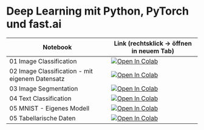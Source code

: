 # Deep Learning mit Python, PyTorch und fast.ai


| Notebook  |  Link (rechtsklick -> öffnen in neuem Tab)  |
|---|----|
| 01 Image Classification  | [![Open In Colab](https://colab.research.google.com/assets/colab-badge.svg)](https://colab.research.google.com/github/floleuerer/ml-tutorials/blob/main/01_fastai_pets.ipynb)  |
| 02 Image Classification - mit eigenem Datensatz | [![Open In Colab](https://colab.research.google.com/assets/colab-badge.svg)](https://colab.research.google.com/github/floleuerer/ml-tutorials/blob/main/02_fastai_imgscraper.ipynb) |
| 03 Image Segmentation | [![Open In Colab](https://colab.research.google.com/assets/colab-badge.svg)](https://colab.research.google.com/github/floleuerer/ml-tutorials/blob/main/03_fastai_segmentation.ipynb) |
| 04 Text Classification | [![Open In Colab](https://colab.research.google.com/assets/colab-badge.svg)](https://colab.research.google.com/github/floleuerer/ml-tutorials/blob/main/04_fastai_text.ipynb) |
| 05 MNIST - Eigenes Modell | [![Open In Colab](https://colab.research.google.com/assets/colab-badge.svg)](https://colab.research.google.com/github/floleuerer/ml-tutorials/blob/main/05_mnist.ipynb) |
| 05 Tabellarische Daten | [![Open In Colab](https://colab.research.google.com/assets/colab-badge.svg)](https://colab.research.google.com/github/floleuerer/ml-tutorials/blob/main/06_tabular.ipynb) |